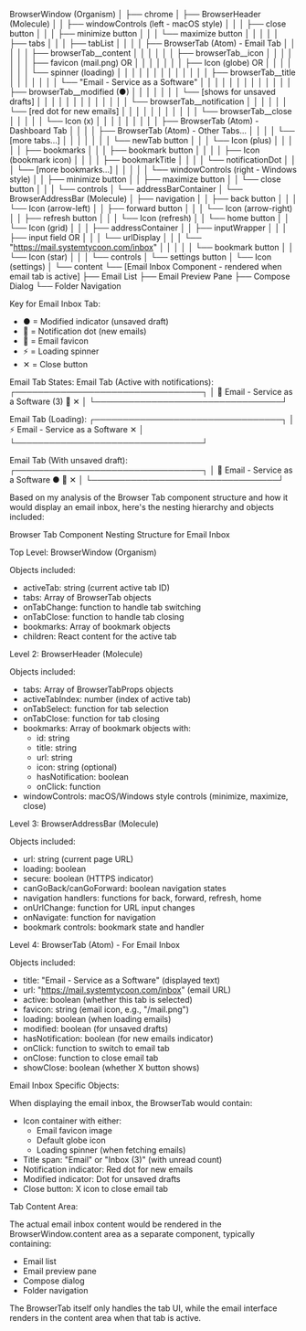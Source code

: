 BrowserWindow (Organism)
  │
  ├── chrome
  │   ├── BrowserHeader (Molecule)
  │   │   ├── windowControls (left - macOS style)
  │   │   │   ├── close button
  │   │   │   ├── minimize button
  │   │   │   └── maximize button
  │   │   │
  │   │   ├── tabs
  │   │   │   ├── tabList
  │   │   │   │   ├── BrowserTab (Atom) - Email Tab
  │   │   │   │   │   ├── browserTab__content
  │   │   │   │   │   │   ├── browserTab__icon
  │   │   │   │   │   │   │   ├── favicon (mail.png) OR
  │   │   │   │   │   │   │   ├── Icon (globe) OR
  │   │   │   │   │   │   │   └── spinner (loading)
  │   │   │   │   │   │   │
  │   │   │   │   │   │   ├── browserTab__title
  │   │   │   │   │   │   │   └── "Email - Service as a Software"
  │   │   │   │   │   │   │
  │   │   │   │   │   │   ├── browserTab__modified (●)
  │   │   │   │   │   │   │   └── [shows for unsaved drafts]
  │   │   │   │   │   │   │
  │   │   │   │   │   │   └── browserTab__notification
  │   │   │   │   │   │       └── [red dot for new emails]
  │   │   │   │   │   │
  │   │   │   │   │   └── browserTab__close
  │   │   │   │   │       └── Icon (x)
  │   │   │   │   │
  │   │   │   │   ├── BrowserTab (Atom) - Dashboard Tab
  │   │   │   │   ├── BrowserTab (Atom) - Other Tabs...
  │   │   │   │   └── [more tabs...]
  │   │   │   │
  │   │   │   └── newTab button
  │   │   │       └── Icon (plus)
  │   │   │
  │   │   ├── bookmarks
  │   │   │   ├── bookmark button
  │   │   │   │   ├── Icon (bookmark icon)
  │   │   │   │   ├── bookmarkTitle
  │   │   │   │   └── notificationDot
  │   │   │   └── [more bookmarks...]
  │   │   │
  │   │   └── windowControls (right - Windows style)
  │   │       ├── minimize button
  │   │       ├── maximize button
  │   │       └── close button
  │   │
  │   └── controls
  │       └── addressBarContainer
  │           └── BrowserAddressBar (Molecule)
  │               ├── navigation
  │               │   ├── back button
  │               │   │   └── Icon (arrow-left)
  │               │   ├── forward button
  │               │   │   └── Icon (arrow-right)
  │               │   ├── refresh button
  │               │   │   └── Icon (refresh)
  │               │   └── home button
  │               │       └── Icon (grid)
  │               │
  │               ├── addressContainer
  │               │   ├── inputWrapper
  │               │   │   ├── input field OR
  │               │   │   └── urlDisplay
  │               │   │       └── "https://mail.systemtycoon.com/inbox"
  │               │   │
  │               │   └── bookmark button
  │               │       └── Icon (star)
  │               │
  │               └── controls
  │                   └── settings button
  │                       └── Icon (settings)
  │
  └── content
      └── [Email Inbox Component - rendered when email tab is active]
          ├── Email List
          ├── Email Preview Pane
          ├── Compose Dialog
          └── Folder Navigation

  Key for Email Inbox Tab:
  - ● = Modified indicator (unsaved draft)
  - 🔴 = Notification dot (new emails)
  - 📧 = Email favicon
  - ⚡ = Loading spinner
  - ✕ = Close button

  Email Tab States:
  Email Tab (Active with notifications):
  ┌─────────────────────────────────┐
  │ 📧 Email - Service as a Software (3) 🔴 ✕ │
  └─────────────────────────────────┘

  Email Tab (Loading):
  ┌─────────────────────────────────┐
  │ ⚡ Email - Service as a Software      ✕ │
  └─────────────────────────────────┘

  Email Tab (With unsaved draft):
  ┌─────────────────────────────────┐
  │ 📧 Email - Service as a Software   ● 🔴 ✕ │
  └─────────────────────────────────┘



Based on my analysis of the Browser Tab component structure and how it
  would display an email inbox, here's the nesting hierarchy and objects
  included:

  Browser Tab Component Nesting Structure for Email Inbox

  Top Level: BrowserWindow (Organism)

  Objects included:
  - activeTab: string (current active tab ID)
  - tabs: Array of BrowserTab objects
  - onTabChange: function to handle tab switching
  - onTabClose: function to handle tab closing
  - bookmarks: Array of bookmark objects
  - children: React content for the active tab

  Level 2: BrowserHeader (Molecule)

  Objects included:
  - tabs: Array of BrowserTabProps objects
  - activeTabIndex: number (index of active tab)
  - onTabSelect: function for tab selection
  - onTabClose: function for tab closing
  - bookmarks: Array of bookmark objects with:
    - id: string
    - title: string
    - url: string
    - icon: string (optional)
    - hasNotification: boolean
    - onClick: function
  - windowControls: macOS/Windows style controls (minimize, maximize, close)

  Level 3: BrowserAddressBar (Molecule)

  Objects included:
  - url: string (current page URL)
  - loading: boolean
  - secure: boolean (HTTPS indicator)
  - canGoBack/canGoForward: boolean navigation states
  - navigation handlers: functions for back, forward, refresh, home
  - onUrlChange: function for URL input changes
  - onNavigate: function for navigation
  - bookmark controls: bookmark state and handler

  Level 4: BrowserTab (Atom) - For Email Inbox

  Objects included:
  - title: "Email - Service as a Software" (displayed text)
  - url: "https://mail.systemtycoon.com/inbox" (email URL)
  - active: boolean (whether this tab is selected)
  - favicon: string (email icon, e.g., "/mail.png")
  - loading: boolean (when loading emails)
  - modified: boolean (for unsaved drafts)
  - hasNotification: boolean (for new emails indicator)
  - onClick: function to switch to email tab
  - onClose: function to close email tab
  - showClose: boolean (whether X button shows)

  Email Inbox Specific Objects:

  When displaying the email inbox, the BrowserTab would contain:
  - Icon container with either:
    - Email favicon image
    - Default globe icon
    - Loading spinner (when fetching emails)
  - Title span: "Email" or "Inbox (3)" (with unread count)
  - Notification indicator: Red dot for new emails
  - Modified indicator: Dot for unsaved drafts
  - Close button: X icon to close email tab

  Tab Content Area:

  The actual email inbox content would be rendered in the
  BrowserWindow.content area as a separate component, typically containing:
  - Email list
  - Email preview pane
  - Compose dialog
  - Folder navigation

  The BrowserTab itself only handles the tab UI, while the email interface
  renders in the content area when that tab is active.